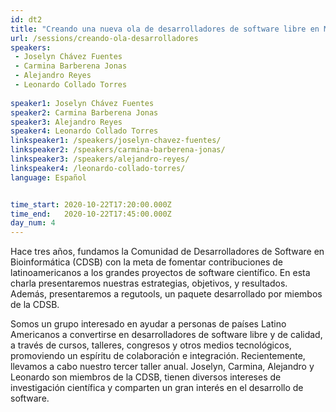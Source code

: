 ```yaml
---
id: dt2
title: "Creando una nueva ola de desarrolladores de software libre en México y LatinoAmérica con la comunidad CDSB"
url: /sessions/creando-ola-desarrolladores
speakers:
 - Joselyn Chávez Fuentes
 - Carmina Barberena Jonas
 - Alejandro Reyes
 - Leonardo Collado Torres
 
speaker1: Joselyn Chávez Fuentes
speaker2: Carmina Barberena Jonas
speaker3: Alejandro Reyes
speaker4: Leonardo Collado Torres
linkspeaker1: /speakers/joselyn-chavez-fuentes/
linkspeaker2: /speakers/carmina-barberena-jonas/
linkspeaker3: /speakers/alejandro-reyes/
linkspeaker4: /leonardo-collado-torres/
language: Español


time_start: 2020-10-22T17:20:00.000Z
time_end:   2020-10-22T17:45:00.000Z
day_num: 4
---
```


Hace tres años, fundamos la Comunidad de Desarrolladores de Software en Bioinformática (CDSB) con la meta de fomentar contribuciones de latinoamericanos a los grandes proyectos de software científico. En esta charla presentaremos nuestras estrategias, objetivos, y resultados. Además, presentaremos a regutools, un paquete desarrollado por miembos de la CDSB.

Somos un grupo interesado en ayudar a personas de países Latino Americanos a convertirse en desarrolladores de software libre y de calidad, a través de cursos, talleres, congresos y otros medios tecnológicos, promoviendo un espíritu de colaboración e integración. Recientemente, llevamos a cabo nuestro tercer taller anual. Joselyn, Carmina, Alejandro y Leonardo son miembros de la CDSB, tienen diversos intereses de investigación científica y comparten un gran interés en el desarrollo de software.
